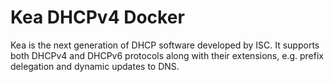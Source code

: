 # Kea DHCPv4 Docker

Kea is the next generation of DHCP software developed by ISC. It supports both DHCPv4 and DHCPv6 protocols along with their extensions, e.g. prefix delegation and dynamic updates to DNS.

